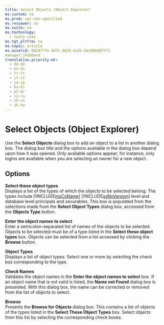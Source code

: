 ```yaml
---
title: Select Objects (Object Explorer)
ms.custom: na
ms.prod: sql-non-specified
ms.reviewer: na
ms.suite: na
ms.technology: 
  - tools-ssms
ms.tgt_pltfrm: na
ms.topic: article
ms.assetid: 692477fe-dd7c-403d-acd2-bb108b6077f1
manager:jhubbard
translation.priority.mt: 
  - de-de
  - es-es
  - fr-fr
  - it-it
  - ja-jp
  - ko-kr
  - pt-br
  - ru-ru
  - zh-cn
  - zh-tw
---
```

# Select Objects (Object Explorer)
Use the **Select Objects** dialog box to add an object to a list in another dialog box. The dialog box title and the options available in the dialog box depend upon how it was opened. Only available options appear; for instance, only logins are available when you are selecting an owner for a new object.  
  
## Options  
**Select these object types**  
Displays a list of the types of which the objects to be selected belong. The types include [!INCLUDE[msCoName](../content/includes/msCoName_md.md)] [!INCLUDE[ssNoVersion](../content/includes/ssNoVersion_md.md)] level and database level principals and securables. This box is populated from the selections made from the **Select Object Types** dialog box, accessed from the **Objects Type** button.  
  
**Enter the object names to select**  
Enter a semicolon\-separated list of names of the objects to be selected. Objects to be selected must be of a type listed in the **Select these object types** box. Objects can be selected from a list accessed by clicking the **Browse** button.  
  
**Object Types**  
Displays a list of object types. Select one or more by selecting the check box corresponding to the type.  
  
**Check Names**  
Validates the object names in the **Enter the object names to select** box. If an object name that is not valid is listed, the **Name not Found** dialog box is presented. With this dialog box, the name can be corrected or removed from the list of objects to select.  
  
**Browse**  
Presents the **Browse for Objects** dialog box. This contains a list of objects of the types listed in the **Select These Object Types** box. Select objects from this list by selecting the corresponding check boxes.  
  
